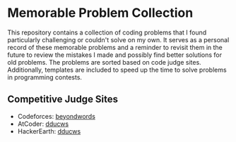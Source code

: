 # Memorable Problem Collection

This repository contains a collection of coding problems that I found particularly challenging or couldn't solve on my own. It serves as a personal record of these memorable problems and a reminder to revisit them in the future to review the mistakes I made and possibly find better solutions for old problems. The problems are sorted based on code judge sites. Additionally, templates are included to speed up the time to solve problems in programming contests.

## Competitive Judge Sites

- Codeforces: [beyondwords](https://codeforces.com/profile/beyondwords)
- AtCoder: [dducws](https://atcoder.jp/users/dducws)
- HackerEarth: [dducws](https://www.hackerearth.com/@dducws)